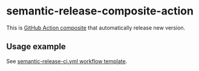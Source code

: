 # semantic-release-composite-action

This is [GitHub Action composite](https://docs.github.com/en/actions/creating-actions/creating-a-composite-action) that automatically release new version.

## Usage example

See [semantic-release-ci.yml workflow template](https://github.com/vc-vantage/.github/blob/main/workflow-templates/semantic-release-ci.yml).
